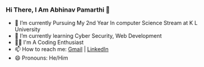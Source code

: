 ### Hi There, I Am Abhinav Pamarthi 👋

- 🏫 I’m currently Pursuing My 2nd Year In computer Science Stream at K L University 
- 🌱 I’m currently learning Cyber Security, Web Development
- 👨‍💻 I'm A Coding Enthusiast
- 📫 How to reach me: <a href="mailto:pamarthiabhinavforwork@gmail.com" target="_blank">Gmail</a> | <a href="https://www.linkedin.com/in/abhinav-pamarthi" target="_blank">LinkedIn</a>
- 😄 Pronouns: He/Him


<!-- [Gmail](mailto:pamarthiabhinavforwork@gmail.com){:target="__blank"} | [linkedIn](https://www.linkedin.com/in/abhinav-pamarthi){:target="__blank"} -->

<!-- ## Stargazers over time 
[![Stargazers over time](https://starchart.cc/pamarthiabhinav/pamarthiabhinav.svg)](https://starchart.cc/pamarthiabhinav/pamarthiabhinav) -->
